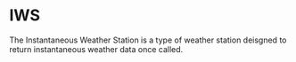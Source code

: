 # IWS
The Instantaneous Weather Station is a type of weather station deisgned to return instantaneous weather data once called.
